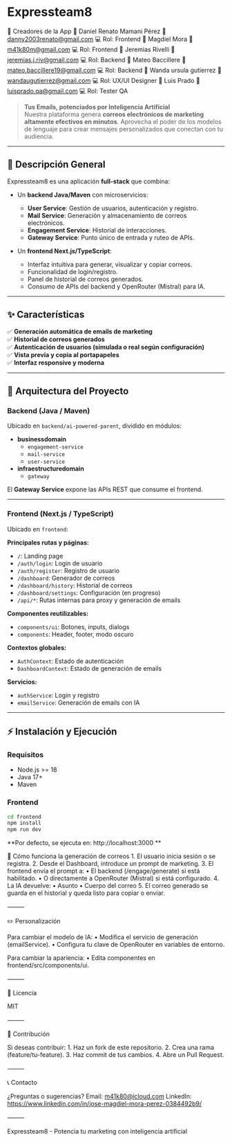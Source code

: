 # Expressteam8

🧩 Creadores de la App
👥 Daniel Renato Mamani Pérez 📧 danny2003renato@gmail.com 💻 Rol: Frontend
👥 Magdiel Mora 📧 m41k80m@gmail.com 💻 Rol: Frontend
👥 Jeremias Rivelli 📧 jeremias.j.riv@gmail.com 💻 Rol: Backend
👥 Mateo Baccillere 📧 mateo.baccillere19@gmail.com 💻 Rol: Backend
👥 Wanda ursula gutierrez 📧 wandaugutierrez@gmail.com 💻 Rol: UX/UI Designer
👥 Luis Prado 📧 luisprado.qa@gmail.com 💻 Rol: Tester QA


> **Tus Emails, potenciados por Inteligencia Artificial**  
Nuestra plataforma genera **correos electrónicos de marketing altamente efectivos en minutos**. Aprovecha el poder de los modelos de lenguaje para crear mensajes personalizados que conectan con tu audiencia.

---

## 🚀 Descripción General

Expressteam8 es una aplicación **full-stack** que combina:

- Un **backend Java/Maven** con microservicios:
  - **User Service**: Gestión de usuarios, autenticación y registro.
  - **Mail Service**: Generación y almacenamiento de correos electrónicos.
  - **Engagement Service**: Historial de interacciones.
  - **Gateway Service**: Punto único de entrada y ruteo de APIs.

- Un **frontend Next.js/TypeScript**:
  - Interfaz intuitiva para generar, visualizar y copiar correos.
  - Funcionalidad de login/registro.
  - Panel de historial de correos generados.
  - Consumo de APIs del backend y OpenRouter (Mistral) para IA.

---

## ✨ Características

✅ **Generación automática de emails de marketing**  
✅ **Historial de correos generados**  
✅ **Autenticación de usuarios (simulada o real según configuración)**  
✅ **Vista previa y copia al portapapeles**  
✅ **Interfaz responsive y moderna**

---

## 📂 Arquitectura del Proyecto

### Backend (Java / Maven)

Ubicado en `backend/ai-powered-parent`, dividido en módulos:

- **businessdomain**
  - `engagement-service`
  - `mail-service`
  - `user-service`
- **infraestructuredomain**
  - `gateway`

El **Gateway Service** expone las APIs REST que consume el frontend.

---

### Frontend (Next.js / TypeScript)

Ubicado en `frontend`:

**Principales rutas y páginas:**

- `/`: Landing page
- `/auth/login`: Login de usuario
- `/auth/register`: Registro de usuario
- `/dashboard`: Generador de correos
- `/dashboard/history`: Historial de correos
- `/dashboard/settings`: Configuración (en progreso)
- `/api/*`: Rutas internas para proxy y generación de emails

**Componentes reutilizables:**

- `components/ui`: Botones, inputs, dialogs
- `components`: Header, footer, modo oscuro

**Contextos globales:**

- `AuthContext`: Estado de autenticación
- `DashboardContext`: Estado de generación de emails

**Servicios:**

- `authService`: Login y registro
- `emailService`: Generación de emails con IA

---

## ⚡ Instalación y Ejecución

### Requisitos

- Node.js >= 18
- Java 17+
- Maven

### Frontend

```bash
cd frontend
npm install
npm run dev

```

**Por defecto, se ejecuta en: http://localhost:3000 **

🧠 Cómo funciona la generación de correos
	1.	El usuario inicia sesión o se registra.
	2.	Desde el Dashboard, introduce un prompt de marketing.
	3.	El frontend envía el prompt a:
	•	El backend (/engage/generate) si está habilitado.
	•	O directamente a OpenRouter (Mistral) si está configurado.
	4.	La IA devuelve:
	•	Asunto
	•	Cuerpo del correo
	5.	El correo generado se guarda en el historial y queda listo para copiar o enviar.

⸻

✏️ Personalización

Para cambiar el modelo de IA:
	•	Modifica el servicio de generación (emailService).
	•	Configura tu clave de OpenRouter en variables de entorno.

Para cambiar la apariencia:
	•	Edita componentes en frontend/src/components/ui.

⸻

📃 Licencia

MIT

⸻

🤝 Contribución

Si deseas contribuir:
	1.	Haz un fork de este repositorio.
	2.	Crea una rama (feature/tu-feature).
	3.	Haz commit de tus cambios.
	4.	Abre un Pull Request.

⸻

📞 Contacto

¿Preguntas o sugerencias?
Email: m41k80@icloud.com
LinkedIn: https://www.linkedin.com/in/jose-magdiel-mora-perez-0384492b9/

⸻

Expressteam8 - Potencia tu marketing con inteligencia artificial
